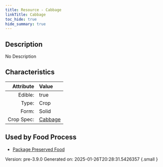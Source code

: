 ```yaml
---
title: Resource - Cabbage
linkTitle: Cabbage
toc_hide: true
hide_summary: true
---
```


## Description
No Description

## Characteristics

| Attribute      | Value |
|--------:|:------|
|Edible:|true|
|Type:|Crop|
|Form:|Solid|
|Crop Spec:|[Cabbage](/docs/definitions/crop/cabbage)|
 



    
## Used by Food Process

- [Package Preserved Food](/docs/definitions/food/package-preserved-food)


Version: pre-3.9.0 Generated on: 2025-01-26T20:28:31.5426357
{.small }
